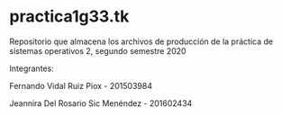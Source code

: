 # practica1g33.tk

Repositorio que almacena los archivos de producción de la práctica de sistemas operativos 2, segundo semestre 2020

Integrantes:

Fernando Vidal Ruiz Piox - 201503984

Jeannira Del Rosario Sic Menéndez - 201602434
